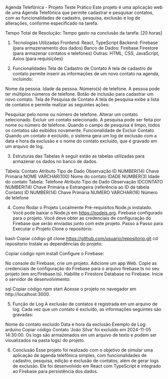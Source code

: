 Agenda Telefônica - Projeto Teste Prático
Este projeto é uma aplicação web de uma Agenda Telefônica que permite cadastrar e pesquisar contatos, com as funcionalidades de cadastro, pesquisa, exclusão e log de alterações, conforme especificado na tarefa.

Tempo Total de Resolução:
Tempo gasto na conclusão da tarefa: [20 horas]

1. Tecnologias Utilizadas
Frontend: React, TypeScript
Backend: Firebase (para armazenamento dos dados)
Banco de Dados: Firebase Firestore (para armazenar contatos e telefones)
Outras: HTML, CSS, JavaScript, Axios (para requisições)

2. Funcionalidades
Tela de Cadastro de Contato
A tela de cadastro de contato permite inserir as informações de um novo contato na agenda, incluindo:

Nome da pessoa.
Idade da pessoa.
Número(s) de telefone. A pessoa pode ter múltiplos números de telefone.
Botão de inclusão para cadastrar um novo contato.
Tela de Pesquisa de Contato
A tela de pesquisa exibe a lista de contatos e permite realizar as seguintes ações:

Pesquisar pelo nome ou número de telefone.
Alterar um contato selecionado.
Excluir um contato selecionado.
A pesquisa pode ser feita por nome ou número de telefone. Quando o campo de pesquisa é limpo, todos os contatos são exibidos novamente.
Funcionalidade de Excluir Contato
Quando um contato é excluído, o sistema gera um log de exclusão com a data e hora da exclusão e o nome do contato excluído, que é gravado em um arquivo de log.

3. Estruturas das Tabelas
A seguir estão as tabelas utilizadas para armazenar os dados no banco de dados.

Tabela: Contato
Atributo	Tipo de Dado	Observação
ID	NUMBER(14)	Chave Primária
NOME	VARCHAR(100)	Nome do contato
IDADE	NUMBER(3)	Idade do contato
Tabela: Telefone
Atributo	Tipo de Dado	Observação
IDCONTATO	NUMBER(14)	Chave Primária e Estrangeira (referência ao ID da tabela Contato)
ID	NUMBER(14)	Chave Primária
NUMERO	VARCHAR(16)	Número de telefone

4. Como Rodar o Projeto Localmente
Pré-requisitos
Node.js instalado. Você pode baixar o Node.js em https://nodejs.org.
Firebase configurado para o projeto. Você deve obter as credenciais de configuração do Firebase que serão enviadas junto com este projeto.
Passo a Passo para Executar o Projeto
Clone o repositório:

bash
Copiar código
git clone https://github.com/usuario/repositorio.git
cd repositorio
Instale as dependências do projeto:

Copiar código
npm install
Configure o Firebase:

No console do Firebase, crie um projeto.
Adicione um app Web.
Copie as credenciais de configuração do Firebase para o arquivo firebase.ts no seu projeto (em src/firebase.ts).
Habilite o Firestore Database no Firebase.
Inicie o servidor de desenvolvimento:

sql
Copiar código
npm start
Acesse o projeto no navegador em http://localhost:3000.

5. Função de Log
A exclusão de contatos é registrada em um arquivo de log. Cada vez que um contato é excluído, as informações seguintes são gravadas:

Nome do contato excluído
Data e hora da exclusão
Exemplo de Log:
arduino
Copiar código
Contato 'João Silva' foi excluído em 2024-11-05 14:30:00.
Os logs são armazenados em um arquivo de texto e podem ser visualizados na pasta logs/ do projeto.

6. Conclusão
Esse projeto foi realizado com o objetivo de simular uma aplicação de agenda telefônica simples, com funcionalidades de cadastro, pesquisa, edição e exclusão de contatos, além de gerar logs de exclusão. Ele foi desenvolvido em React com TypeScript e integrado ao Firebase para persistência dos dados.